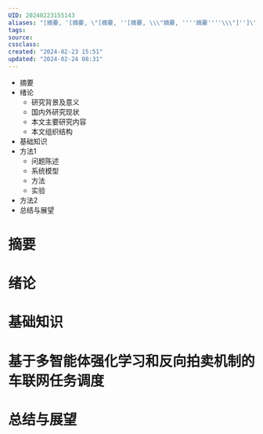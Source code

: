 ```yaml
---
UID: 20240223155143 
aliases: "[摘要, '[摘要, \"[摘要, ''[摘要, \\\"摘要, ''''摘要''''\\\"]'']\"]']"
tags: 
source: 
cssclass: 
created: "2024-02-23 15:51"
updated: "2024-02-24 08:31"
---
```


- 摘要
- 绪论
	- 研究背景及意义
	- 国内外研究现状
	- 本文主要研究内容
	- 本文组织结构
- 基础知识
- 方法1
	- 问题陈述
	- 系统模型
	- 方法
	- 实验
- 方法2
- 总结与展望

# 摘要

# 绪论

# 基础知识

# 基于多智能体强化学习和反向拍卖机制的车联网任务调度

# 总结与展望



